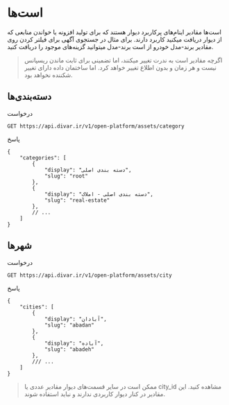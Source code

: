 # است‌ها

است‌ها مقادیر اینام‌های پرکاربرد دیوار هستند که برای تولید افزونه یا خواندن
منابعی که از دیوار دریافت میکنید کاربرد دارند. برای مثال در جستجوی آگهی برای
فیلتر کردن روی مقادیر برند-مدل خودرو از است برند-مدل میتوانید گزینه‌های موجود را دریافت کنید.

> اگرچه مقادیر است به ندرت تغییر میکنند، اما تضمینی برای ثابت ماندن ریسپانس نیست و هر زمان و بدون اطلاع تغییر خواهد کرد. اما ساختمان داده دارای تغییر شکننده نخواهد بود.

## دسته‌بندی‌ها

درخواست
```http
GET https://api.divar.ir/v1/open-platform/assets/category
```

پاسخ
```json5
{
    "categories": [
        {
            "display": "دسته بندی اصلی",
            "slug": "root"
        },
        {
            "display": "دسته بندی اصلی - املاک",
            "slug": "real-estate"
        },
        // ...
    ]
}
```

## شهرها

درخواست
```http
GET https://api.divar.ir/v1/open-platform/assets/city
```

پاسخ
```json5
{
    "cities": [
        {
            "display": "آبادان",
            "slug": "abadan"
        },
        {
            "display": "آباده",
            "slug": "abadeh"
        },
        /// ...
    ]
}
```

> ممکن است در سایر قسمت‌های دیوار مقادیر عددی یا city_id مشاهده کنید. این مقادیر در کنار دیوار کاربردی ندارند و نباید استفاده شوند.


